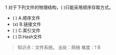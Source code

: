 1
对于下列文件的物理结构，( )只能采用顺序存取方式。
- ( ) A.顺序文件 
- (x) B.链接文件 
- ( ) C.索引文件 
- ( ) D.Hash文件

> 知识点：文件系统。
> 出处：网络
> 难度：1
> B
